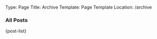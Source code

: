Type: Page
Title: Archive
Template: Page Template
Location: /archive


<h3>All Posts</h3>

{post-list}
